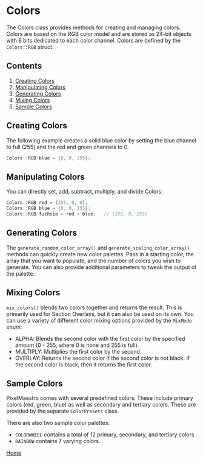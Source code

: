 # Colors
The Colors class provides methods for creating and managing colors. Colors are based on the RGB color model and are stored as 24-bit objects with 8 bits dedicated to each color channel. Colors are defined by the `Colors::RGB` struct.

## Contents
1. [Creating Colors](#creating-colors)
2. [Manipulating Colors](#manipulating-colors)
3. [Generating Colors](#generating-colors)
4. [Mixing Colors](#mixing-colors)
5. [Sample Colors](#sample-colors)

## Creating Colors
The following example creates a solid blue color by setting the blue channel to full (255) and the red and green channels to 0.
```c++
Colors::RGB blue = {0, 0, 255};
```

## Manipulating Colors
You can directly set, add, subtract, multiply, and divide Colors:
```c++
Colors::RGB red = {255, 0, 0};
Colors::RGB blue = {0, 0, 255};
Colors::RGB fuchsia = red + blue;	// {255, 0, 255}
```

## Generating Colors
The `generate_random_color_array()` and `generate_scaling_color_array()` methods can quickly create new color palettes. Pass in a starting color, the array that you want to populate, and the number of colors you wish to generate. You can also provide additional parameters to tweak the output of the palette.

## Mixing Colors
`mix_colors()` blends two colors together and returns the result. This is primarily used for Section Overlays, but it can also be used on its own. You can use a variety of different color mixing options provided by the `MixMode` enum:
* ALPHA: Blends the second color with the first color by the specified amount (0 - 255, where 0 is none and 255 is full).
* MULTIPLY: Multiplies the first color by the second.
* OVERLAY: Returns the second color if the second color is not black. If the second color is black, then it returns the first color.

## Sample Colors
PixelMaestro comes with several predefined colors. These include primary colors (red, green, blue) as well as secondary and tertiary colors. These are provided by the separate `ColorPresets` class.

There are also two sample color palettes:
* `COLORWHEEL` contains a total of 12 primary, secondary, and tertiary colors.
* `RAINBOW` contains 7 varying colors.

[Home](README.md)
